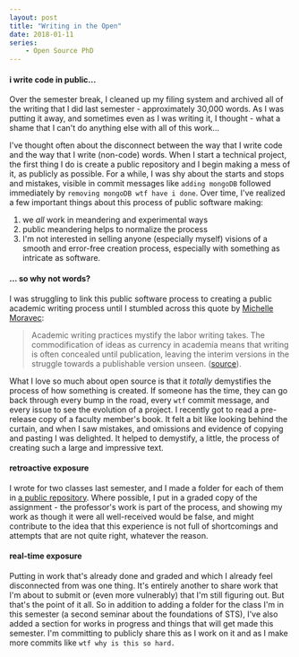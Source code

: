 ```yaml
---
layout: post
title: "Writing in the Open"
date: 2018-01-11
series:
    - Open Source PhD
---
```


#### i write code in public...
Over the semester break, I cleaned up my filing system and archived all of the writing that I did last semester - approximately 30,000 words.  As I was putting it away, and sometimes even as I was writing it, I thought - what a shame that I can't do anything else with all of this work...

I've thought often about the disconnect between the way that I write code and the way that I write (non-code) words.  When I start a technical project, the first thing I do is create a public repository and I begin making a mess of it, as publicly as possible.  For a while, I was shy about the starts and stops and mistakes, visible in commit messages like `adding mongoDB` followed immediately by `removing mongoDB wtf have i done`.  Over time, I've realized a few important things about this process of public software making:
1. we _all_ work in meandering and experimental ways
2. public meandering helps to normalize the process
3. I'm not interested in selling anyone (especially myself) visions of a smooth and error-free creation process, especially with something as intricate as software.

#### ... so why not words?
I was struggling to link this public software process to creating a public academic writing process until I stumbled across this quote by <a href="http://michellemoravec.com/">Michelle Moravec</a>:

>Academic writing practices mystify the labor writing takes. The commodification of ideas as currency in academia means that writing is often concealed until publication, leaving the interim versions in the struggle towards a publishable version unseen.
>(<a href="http://michellemoravec.com/michelle-moravec/">source</a>).  

What I love so much about open source is that it _totally_ demystifies the process of how something is created. If someone has the time, they can go back through every bump in the road, every `wtf` commit message, and every issue to see the evolution of a project.   I recently got to read a pre-release copy of a faculty member's book.  It felt a bit like looking behind the curtain, and when I saw mistakes, and omissions and evidence of copying and pasting I was delighted.  It helped to demystify, a little, the process of creating such a large and impressive text.

#### retroactive exposure
I wrote for two classes last semester, and I made a folder for each of them in <a href="https://github.com/drnikki/writing-in-public">a public repository</a>.  Where possible, I put in a graded copy of the assignment - the professor's work is part of the process, and showing my work as though it were all well-received would be false, and might contribute to the idea that this experience is not full of shortcomings and attempts that are not quite right, whatever the reason.

#### real-time exposure
Putting in work that's already done and graded and which I already feel disconnected from was one thing.  It's entirely another to share work that I'm about to submit or (even more vulnerably) that I'm still figuring out. But that's the point of it all.  So in addition to adding a folder for the class I'm in this semester (a second seminar about the foundations of STS), I've also added a section for works in progress and things that will get made this semester.  I'm committing to publicly share this as I work on it and as I make more commits like `wtf why is this so hard.`
